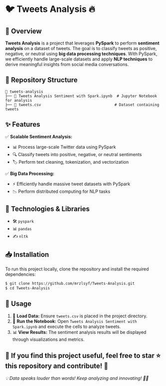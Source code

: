 # 🐦 Tweets Analysis 🔥

## 🚀 Overview
**Tweets Analysis** is a project that leverages **PySpark** to perform **sentiment analysis** on a dataset of tweets. The goal is to classify tweets as positive, negative, or neutral using **big data processing techniques**. With PySpark, we efficiently handle large-scale datasets and apply **NLP techniques** to derive meaningful insights from social media conversations.

## 📂 Repository Structure
```
📁 tweets-analysis
├── 📄 Tweets Analysis Sentiment with Spark.ipynb  # Jupyter Notebook for analysis
├── 📜 tweets.csv                                 # Dataset containing tweets
```

## ✨ Features
✅ **Scalable Sentiment Analysis:**
   - 📊 Process large-scale Twitter data using PySpark
   - 🔍 Classify tweets into positive, negative, or neutral sentiments
   - 🏷️ Perform text cleaning, tokenization, and vectorization

✅ **Big Data Processing:**
   - ⚡ Efficiently handle massive tweet datasets with PySpark
   - 📉 Perform distributed computing for NLP tasks

## 🔧 Technologies & Libraries
- 🛠 `pyspark`
- 📊 `pandas`
- ✍️ `nltk`

## 📥 Installation
To run this project locally, clone the repository and install the required dependencies:
```sh
$ git clone https://github.com/mrzlsyf/Tweets-Analysis.git
$ cd Tweets-Analysis
```

## 🚀 Usage
1. 📂 **Load Data:** Ensure `tweets.csv` is placed in the project directory.
2. 🏃 **Run the Notebook:** Open `Tweets Analysis Sentiment with Spark.ipynb` and execute the cells to analyze tweets.
3. 📊 **View Results:** The sentiment analysis results will be displayed through visualizations and metrics.

🌟 If you find this project useful, feel free to star ⭐ this repository and contribute! 🙌
---
*💡 Data speaks louder than words! Keep analyzing and innovating! 🚀✨*
